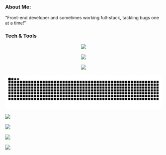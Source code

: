 ### About Me:
"Front-end developer and sometimes working full-stack, tackling bugs one at a time!"
### Tech & Tools
<p align="center">
    <img src="https://skillicons.dev/icons?i=html,css,js,ts,tailwindcss,vuejs,nuxtjs,react,materialui" />
</p>
<p align="center">
    <img src="https://skillicons.dev/icons?i=laravel,graphql,mysql,netlify,vercel,git,github,nodejs" />
</p>
<p align="center">
    <img src="https://skillicons.dev/icons?i=aftereffects,premiere,photoshop,idea,vscode,windows,linux" />
</p>

<div align="center">
  <img alt="snake eating my contributions" src="https://raw.githubusercontent.com/maktezi/maktezi/refs/heads/main/github-user-contribution.svg" />
</div>

![](https://github-readme-stats.vercel.app/api?username=maktezi&theme=dark&hide_border=false&include_all_commits=false&count_private=false)

![](https://github-readme-stats.vercel.app/api/top-langs/?username=maktezi&theme=dark&hide_border=false&include_all_commits=false&count_private=false&layout=compact)

![](https://github-readme-streak-stats.herokuapp.com/?user=maktezi&theme=dark&hide_border=false)

[![](https://visitcount.itsvg.in/api?id=maktezi&icon=0&color=0)](https://visitcount.itsvg.in)
